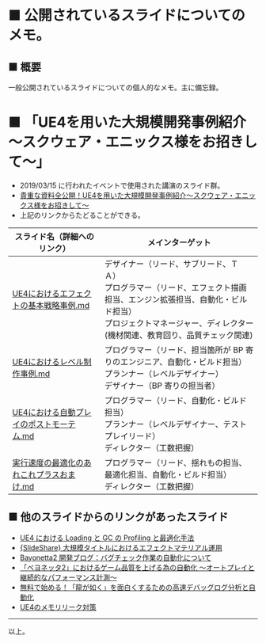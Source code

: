 # ■ 公開されているスライドについてのメモ。

## ■ 概要
一般公開されているスライドについての個人的なメモ。主に備忘録。

# ■ 「UE4を用いた大規模開発事例紹介～スクウェア・エニックス様をお招きして～」
* 2019/03/15 に行われたイベントで使用された講演のスライド群。
* [貴重な資料全公開！UE4を用いた大規模開発事例紹介～スクウェア・エニックス様をお招きして～](https://www.unrealengine.com/ja/blog/ue4-seminar)
* 上記のリンクからたどることができる。

| スライド名（詳細へのリンク） | メインターゲット |
| ----- | ----- |
| [UE4におけるエフェクトの基本戦略事例.md](20190315_UE4を用いた大規模開発事例紹介～スクウェア・エニックス様をお招きして～/UE4におけるエフェクトの基本戦略事例.md) | デザイナー（リード、サブリード、ＴＡ）<br>プログラマー（リード、エフェクト描画担当、エンジン拡張担当、自動化・ビルド担当）<br>プロジェクトマネージャー、ディレクター(機材関連、教育回り、品質チェック関連) |
| [UE4におけるレベル制作事例.md](20190315_UE4を用いた大規模開発事例紹介～スクウェア・エニックス様をお招きして～/UE4におけるレベル制作事例.md) | プログラマー（リード、担当箇所が BP 寄りのエンジニア、自動化・ビルド担当）<br>プランナー（レベルデザイナー）<br>デザイナー（BP 寄りの担当者） |
| [UE4における自動プレイのポストモーテム.md](20190315_UE4を用いた大規模開発事例紹介～スクウェア・エニックス様をお招きして～/UE4における自動プレイのポストモーテム.md) | プログラマー（リード、自動化・ビルド担当）<br>プランナー（レベルデザイナー、テストプレイリード）<br>ディレクター（工数把握） |
| [実行速度の最適化のあれこれプラスおまけ.md](20190315_UE4を用いた大規模開発事例紹介～スクウェア・エニックス様をお招きして～/実行速度の最適化のあれこれプラスおまけ.md) | プログラマー（リード、揺れもの担当、最適化担当、自動化・ビルド担当）<br>ディレクター（工数把握） |


## ■ 他のスライドからのリンクがあったスライド
* [UE4 における Loading と GC の Profiling と最適化手法](https://www.slideshare.net/EpicGamesJapan/420-ue4loadinggcprofiling-108367408)
* [{SlideShare} 大規模タイトルにおけるエフェクトマテリアル運用](https://www.slideshare.net/EpicGamesJapan/sqex-ue4dd)
* [Bayonetta2 開発ブログ：バグチェック作業の自動化について](https://www.platinumgames.co.jp/dev-bayonetta2/article/881)
* [「ベヨネッタ2」におけるゲーム品質を上げる為の自動化 ～オートプレイと継続的なパフォーマンス計測～](https://cedil.cesa.or.jp/cedil_sessions/view/1454)
* [無料で始める！「龍が如く」を面白くするための高速デバッグログ分析と自動化](https://cedil.cesa.or.jp/cedil_sessions/view/1621)
* [UE4のメモリリーク対策](https://www.unrealengine.com/ja/tech-blog/dealing-with-memory-leaks-in-ue4?lang=ja)

----
以上。
